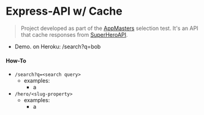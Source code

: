 # Express-API w/ Cache

> Project developed as part of the [AppMasters][appmasters] selection test. It's an API that cache responses from [SuperHeroAPI][superheroapi].

- Demo. on Heroku: /search?q=bob

#### How-To 

- `/search?q=<search query>`
  - examples:
    - a
- `/hero/<slug-property>`
  - examples:
    - a

[appmasters]: https://appmasters.io/
[superheroapi]: https://akabab.github.io/superhero-api/api/